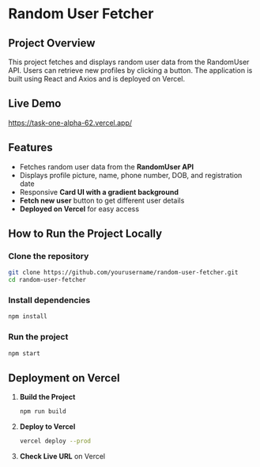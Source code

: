 # Random User Fetcher

## Project Overview
This project fetches and displays random user data from the RandomUser API. Users can retrieve new profiles by clicking a button. The application is built using React and Axios and is deployed on Vercel.

## Live Demo
https://task-one-alpha-62.vercel.app/



## Features
- Fetches random user data from the **RandomUser API**
- Displays profile picture, name, phone number, DOB, and registration date
- Responsive **Card UI with a gradient background**
- **Fetch new user** button to get different user details
- **Deployed on Vercel** for easy access

## How to Run the Project Locally
### Clone the repository
```sh
git clone https://github.com/yourusername/random-user-fetcher.git
cd random-user-fetcher
```
### Install dependencies
```sh
npm install
```
### Run the project
```sh
npm start
```

## Deployment on Vercel
1. **Build the Project**
   ```sh
   npm run build
   ```
2. **Deploy to Vercel**
   ```sh
   vercel deploy --prod
   ```
3. **Check Live URL** on Vercel


```


